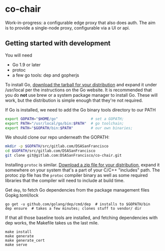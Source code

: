 # co-chair

Work-in-progress: a configurable edge proxy that also does auth. The aim is to provide a 
single-node proxy, configurable via a UI or api. 


## Getting started with development

You will need

* Go 1.9 or later
* protoc
* a few go tools: dep and gopherjs

To install Go, [download the tarball for your distribution](https://golang.org/dl/) and expand it 
under /usr/local per the instructions on the Go website. It is recommended
that you do **not** use brew or a system package manager to install Go. These 
will work, but the distribution is simple enough that they're not required.

If Go is installed, we need to add the Go binary tools directory to our PATH

```sh
export GOPATH="$HOME/go"               # set a GOPATH;
export PATH="/usr/local/go/bin:$PATH"  # go toolchain;
export PATH="$GOPATH/bin:$PATH"        # our own binaries; 
```

We should clone our repo underneath the GOPATH:

```sh
mkdir -p $GOPATH/src/gitlab.com/DSASanFrancisco
cd $GOPATH/src/gitlab.com/DSASanFrancisco
git clone git@gitlab.com:DSASanFrancisco/co-chair.git
```

Installing `protoc` is similar. [Download a zip file for your distribution](https://github.com/google/protobuf/releases), 
expand it somewhere on your system that's a part of your C/C++ "includes" path.
The protoc zip file has the `protoc` compiler binary as well as some required 
libraries that the compiler will need to include at build time. 

Get `dep`, to fetch Go dependencies from the package management files Gopkg.toml/lock

```
go get -u github.com/golang/dep/cmd/dep  # installs to $GOPATH/bin
dep ensure  # takes a few minutes; clones stuff to vendor/ dir 
```

If that all those baseline tools are installed, and fetching dependencies with 
dep works, the Makefile takes us the last mile.

```
make install
make generate
make generate_cert
make serve
```

